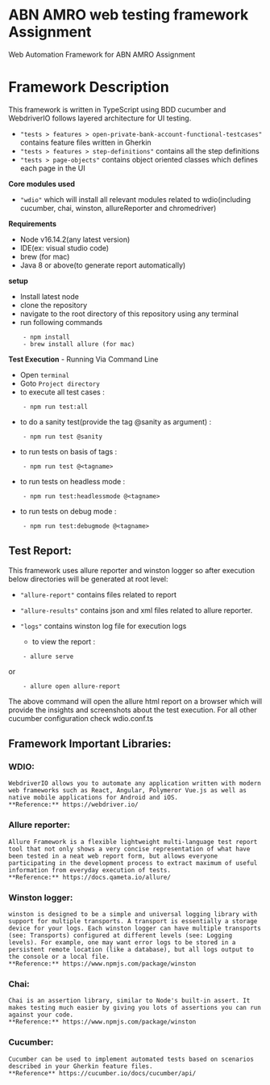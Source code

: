 # ABN AMRO web testing framework Assignment
Web Automation Framework for ABN AMRO Assignment

# Framework Description

This framework is written in TypeScript using BDD cucumber and WebdriverIO follows layered architecture for UI testing.

- ```"tests > features > open-private-bank-account-functional-testcases"``` contains feature files written in Gherkin 
- ```"tests > features > step-definitions"``` contains all the step definitions
- ```"tests > page-objects"``` contains object oriented classes which defines each page in the UI

**Core modules used** 
- ```"wdio"``` which will install all relevant modules related to wdio(including cucumber, chai, winston, allureReporter and chromedriver)

**Requirements** 
- Node v16.14.2(any latest version)
- IDE(ex: visual studio code)
- brew (for mac)
- Java 8 or above(to generate report automatically)


**setup**
- Install latest node
- clone the repository
- navigate to the root directory of this repository using any terminal
- run following commands
 > 
        - npm install
 		- brew install allure (for mac)
 
 **Test Execution** - Running Via Command Line
 - Open ```terminal```
 - Goto ```Project directory```
 - to execute all test cases : 
 > 
 		- npm run test:all
 
 - to do a sanity test(provide the tag @sanity as argument) : 
 > 
 		- npm run test @sanity
    
 - to run tests on basis of tags : 
 > 
 		- npm run test @<tagname>

 - to run tests on headless mode : 
 > 
 		- npm run test:headlessmode @<tagname>

 - to run tests on debug mode : 
 > 
 		- npm run test:debugmode @<tagname>

## Test Report: 
 This framework uses allure reporter and winston logger so after execution below directories will be generated at root level:
- ```"allure-report"``` contains files related to report
- ```"allure-results"``` contains json and xml files related to allure reporter.
- ```"logs"```  contains winston log file for execution logs

   - to view the report : 
 > 
 		- allure serve 
  or
> 
 		- allure open allure-report 
 The above command will open the allure html report on a browser which will provide the insights and screenshots about the test execution.
 For all other cucumber configuration check wdio.conf.ts


## Framework Important Libraries:

### WDIO:
    WebdriverIO allows you to automate any application written with modern web frameworks such as React, Angular, Polymeror Vue.js as well as native mobile applications for Android and iOS.
    **Reference:** https://webdriver.io/

### Allure reporter:
    Allure Framework is a flexible lightweight multi-language test report tool that not only shows a very concise representation of what have been tested in a neat web report form, but allows everyone participating in the development process to extract maximum of useful information from everyday execution of tests.
    **Reference:** https://docs.qameta.io/allure/

### Winston logger:
    winston is designed to be a simple and universal logging library with support for multiple transports. A transport is essentially a storage device for your logs. Each winston logger can have multiple transports (see: Transports) configured at different levels (see: Logging levels). For example, one may want error logs to be stored in a persistent remote location (like a database), but all logs output to the console or a local file.
    **Reference:** https://www.npmjs.com/package/winston

### Chai:
    Chai is an assertion library, similar to Node's built-in assert. It makes testing much easier by giving you lots of assertions you can run against your code.
    **Reference:** https://www.npmjs.com/package/winston

### Cucumber:
    Cucumber can be used to implement automated tests based on scenarios described in your Gherkin feature files.
    **Reference** https://cucumber.io/docs/cucumber/api/

